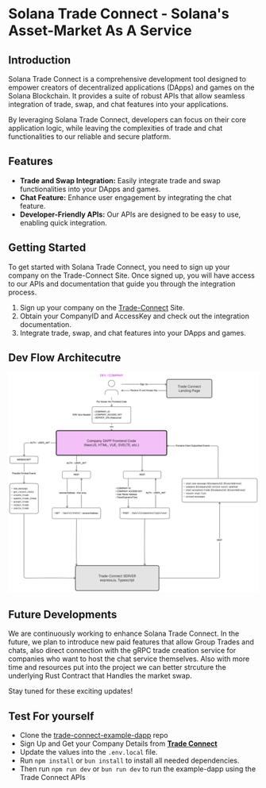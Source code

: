 # Solana Trade Connect - Solana's Asset-Market As A Service

## Introduction

Solana Trade Connect is a comprehensive development tool designed to empower creators of decentralized applications (DApps) and games on the Solana Blockchain. It provides a suite of robust APIs that allow seamless integration of trade, swap, and chat features into your applications.

By leveraging Solana Trade Connect, developers can focus on their core application logic, while leaving the complexities of trade and chat functionalities to our reliable and secure platform.

## Features

- **Trade and Swap Integration:** Easily integrate trade and swap functionalities into your DApps and games.
- **Chat Feature:** Enhance user engagement by integrating the chat feature.
- **Developer-Friendly APIs:** Our APIs are designed to be easy to use, enabling quick integration.

## Getting Started

To get started with Solana Trade Connect, you need to sign up your company on the Trade-Connect Site. Once signed up, you will have access to our APIs and documentation that guide you through the integration process.

1. Sign up your company on the [Trade-Connect](https://solana-trade-connect.vercel.app/) Site.
2. Obtain your CompanyID and AccessKey and check out the integration documentation.
3. Integrate trade, swap, and chat features into your DApps and games.

## Dev Flow Architecutre

![Developer Flow](/media/Trade-Connect_Client-Interaction-Diagram.png)

## Future Developments

We are continuously working to enhance Solana Trade Connect. In the future, we plan to introduce new paid features that allow Group Trades and chats, also direct connection with the gRPC trade creation service for companies who want to host the chat service themselves.
Also with more time and resources put into the project we can better strcuture the underlying Rust Contract that Handles the market swap.

Stay tuned for these exciting updates!

## Test For yourself

- Clone the [trade-connect-example-dapp](https://github.com/OpeOginni/trade-connect-example-dapp) repo
- Sign Up and Get your Company Details from [**Trade Connect**](https://github.com/OpeOginni/solana-trade-connect/blob/main/trade-connect/backend/chat-server/src/app.ts)
- Update the values into the `.env.local` file.
- Run `npm install` or `bun install` to install all needed dependencies.
- Then run `npm run dev` or `bun run dev` to run the example-dapp using the Trade Connect APIs
